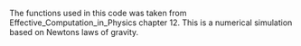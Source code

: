 The functions used in this code was taken from Effective_Computation_in_Physics chapter 12. This is a numerical simulation based on Newtons laws of gravity.
